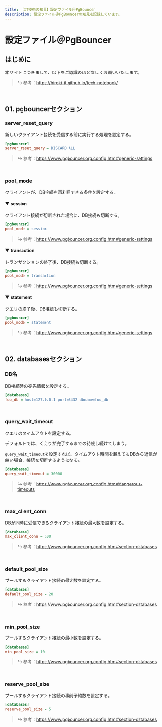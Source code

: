```yaml
---
title: 【IT技術の知見】設定ファイル＠PgBouncer
description: 設定ファイル＠PgBouncerの知見を記録しています。
---
```


# 設定ファイル＠PgBouncer

## はじめに

本サイトにつきまして、以下をご認識のほど宜しくお願いいたします。

> ↪️ 参考：https://hiroki-it.github.io/tech-notebook/

<br>

## 01. pgbouncerセクション

### server_reset_query

新しいクライアント接続を受信する前に実行する処理を設定する。

```ini
[pgbouncer]
server_reset_query = DISCARD ALL
```

> ↪️ 参考：https://www.pgbouncer.org/config.html#generic-settings

<br>

### pool_mode

クライアントが、DB接続を再利用できる条件を設定する。

#### ▼ session

クライアント接続が切断された場合に、DB接続も切断する。

```ini
[pgbouncer]
pool_mode = session
```

> ↪️ 参考：https://www.pgbouncer.org/config.html#generic-settings

#### ▼ transaction

トランザクションの終了後、DB接続も切断する。

```ini
[pgbouncer]
pool_mode = transaction
```

> ↪️ 参考：https://www.pgbouncer.org/config.html#generic-settings

#### ▼ statement

クエリの終了後、DB接続も切断する。

```ini
[pgbouncer]
pool_mode = statement
```

> ↪️ 参考：https://www.pgbouncer.org/config.html#generic-settings

<br>

## 02. databasesセクション

### DB名

DB接続時の宛先情報を設定する。

```ini
[databases]
foo_db = host=127.0.0.1 port=5432 dbname=foo_db
```

<br>

### query_wait_timeout

クエリのタイムアウトを設定する。

デフォルトでは、くえりが完了するまでの待機し続けてしまう。

`query_wait_timeout`を設定すれば、タイムアウト時間を超えてもDBから返信が無い場合、接続を切断するようになる。

```ini
[databases]
query_wait_timeout = 30000
```

> ↪️ 参考：https://www.pgbouncer.org/config.html#dangerous-timeouts

<br>

### max_client_conn

DBが同時に受信できるクライアント接続の最大数を設定する。

```ini
[databases]
max_client_conn = 100
```

> ↪️ 参考：https://www.pgbouncer.org/config.html#section-databases

<br>

### default_pool_size

プールするクライアント接続の最大数を設定する。

```ini
[databases]
default_pool_size = 20
```

> ↪️ 参考：https://www.pgbouncer.org/config.html#section-databases

<br>

### min_pool_size

プールするクライアント接続の最小数を設定する。

```ini
[databases]
min_pool_size = 10
```

> ↪️ 参考：https://www.pgbouncer.org/config.html#section-databases

<br>

### reserve_pool_size

プールするクライアント接続の事前予約数を設定する。

```ini
[databases]
reserve_pool_size = 5
```

> ↪️ 参考：https://www.pgbouncer.org/config.html#section-databases

<br>
